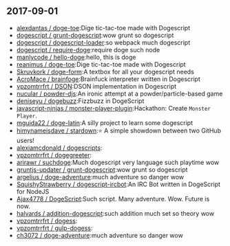 ## 2017-09-01

* [alexdantas / doge-toe](https://github.com/alexdantas/doge-toe):Dige tic-tac-toe made with Dogescript
* [dogescript / grunt-dogescript](https://github.com/dogescript/grunt-dogescript):wow grunt so dogescript
* [dogescript / dogescript-loader](https://github.com/dogescript/dogescript-loader):so webpack much dogescript
* [dogescript / require-doge](https://github.com/dogescript/require-doge):require doge such node
* [manlycode / hello-doge](https://github.com/manlycode/hello-doge):hello, this is doge
* [reanimus / doge-toe](https://github.com/reanimus/doge-toe):Dige tic-tac-toe made with Dogescript
* [Skruvkork / doge-form](https://github.com/Skruvkork/doge-form):A textbox for all your dogescript needs
* [AcroMace / brainfoge](https://github.com/AcroMace/brainfoge):Brainfuck interpreter written in Dogescript
* [vpzomtrrfrt / DSON](https://github.com/vpzomtrrfrt/DSON):DSON implementation in Dogescript
* [nucular / powder-djs](https://github.com/nucular/powder-djs):An ironic attempt at a powder/particle-based game
* [deniseyu / dogebuzz](https://github.com/deniseyu/dogebuzz):Fizzbuzz in DogeScript
* [javascript-ninjas / monster-player-plugin](https://github.com/javascript-ninjas/monster-player-plugin):Hackathon: Create `Monster Player`.
* [mguida22 / doge-latin](https://github.com/mguida22/doge-latin):A silly project to learn some dogescript
* [himynameisdave / stardown](https://github.com/himynameisdave/stardown):⭐️ A simple showdown between two GitHub users!
* [alexiamcdonald / dogescripts](https://github.com/alexiamcdonald/dogescripts):
* [vpzomtrrfrt / dogegreeter](https://github.com/vpzomtrrfrt/dogegreeter):
* [arirawr / suchdoge](https://github.com/arirawr/suchdoge):Much dogescript very language such playtime wow
* [gruntjs-updater / grunt-dogescript](https://github.com/gruntjs-updater/grunt-dogescript):wow grunt so dogescript
* [argelius / doge-adventure](https://github.com/argelius/doge-adventure):much adventure so danger wow
* [SquishyStrawberry / dogescript-ircbot](https://github.com/SquishyStrawberry/dogescript-ircbot):An IRC Bot written in DogeScript for NodeJS
* [Ajax4778 / DogeScript](https://github.com/Ajax4778/DogeScript):Such script. Many adventure. Wow. Future is now.
* [halvards / addition-dogescript](https://github.com/halvards/addition-dogescript):such addition much set so theory wow
* [vpzomtrrfrt / dogess](https://github.com/vpzomtrrfrt/dogess):
* [vpzomtrrfrt / gulp-dogess](https://github.com/vpzomtrrfrt/gulp-dogess):
* [ch3072 / doge-adventure](https://github.com/ch3072/doge-adventure):much adventure so danger wow
